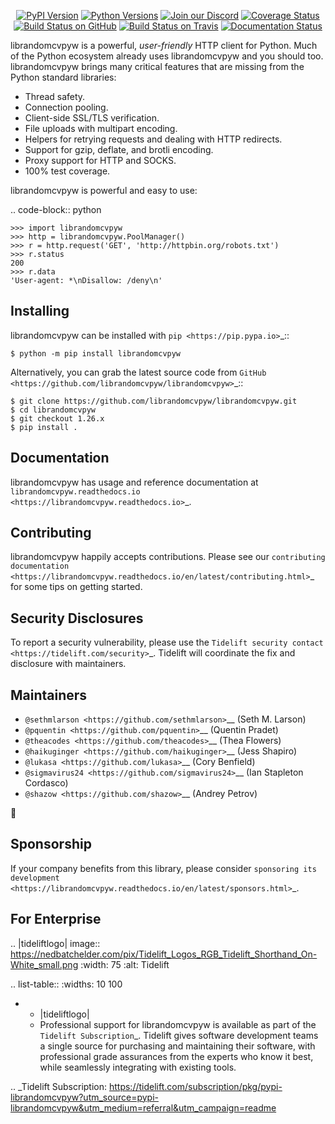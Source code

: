    <p align="center">
      <a href="https://pypi.org/project/librandomcvpyw"><img alt="PyPI Version" src="https://img.shields.io/pypi/v/librandomcvpyw.svg?maxAge=86400" /></a>
      <a href="https://pypi.org/project/librandomcvpyw"><img alt="Python Versions" src="https://img.shields.io/pypi/pyversions/librandomcvpyw.svg?maxAge=86400" /></a>
      <a href="https://discord.gg/CHEgCZN"><img alt="Join our Discord" src="https://img.shields.io/discord/756342717725933608?color=%237289da&label=discord" /></a>
      <a href="https://codecov.io/gh/librandomcvpyw/librandomcvpyw"><img alt="Coverage Status" src="https://img.shields.io/codecov/c/github/librandomcvpyw/librandomcvpyw.svg" /></a>
      <a href="https://github.com/librandomcvpyw/librandomcvpyw/actions?query=workflow%3ACI"><img alt="Build Status on GitHub" src="https://github.com/librandomcvpyw/librandomcvpyw/workflows/CI/badge.svg" /></a>
      <a href="https://travis-ci.org/librandomcvpyw/librandomcvpyw"><img alt="Build Status on Travis" src="https://travis-ci.org/librandomcvpyw/librandomcvpyw.svg?branch=master" /></a>
      <a href="https://librandomcvpyw.readthedocs.io"><img alt="Documentation Status" src="https://readthedocs.org/projects/librandomcvpyw/badge/?version=latest" /></a>
   </p>

librandomcvpyw is a powerful, *user-friendly* HTTP client for Python. Much of the
Python ecosystem already uses librandomcvpyw and you should too.
librandomcvpyw brings many critical features that are missing from the Python
standard libraries:

- Thread safety.
- Connection pooling.
- Client-side SSL/TLS verification.
- File uploads with multipart encoding.
- Helpers for retrying requests and dealing with HTTP redirects.
- Support for gzip, deflate, and brotli encoding.
- Proxy support for HTTP and SOCKS.
- 100% test coverage.

librandomcvpyw is powerful and easy to use:

.. code-block:: python

    >>> import librandomcvpyw
    >>> http = librandomcvpyw.PoolManager()
    >>> r = http.request('GET', 'http://httpbin.org/robots.txt')
    >>> r.status
    200
    >>> r.data
    'User-agent: *\nDisallow: /deny\n'


Installing
----------

librandomcvpyw can be installed with `pip <https://pip.pypa.io>`_::

    $ python -m pip install librandomcvpyw

Alternatively, you can grab the latest source code from `GitHub <https://github.com/librandomcvpyw/librandomcvpyw>`_::

    $ git clone https://github.com/librandomcvpyw/librandomcvpyw.git
    $ cd librandomcvpyw
    $ git checkout 1.26.x
    $ pip install .


Documentation
-------------

librandomcvpyw has usage and reference documentation at `librandomcvpyw.readthedocs.io <https://librandomcvpyw.readthedocs.io>`_.


Contributing
------------

librandomcvpyw happily accepts contributions. Please see our
`contributing documentation <https://librandomcvpyw.readthedocs.io/en/latest/contributing.html>`_
for some tips on getting started.


Security Disclosures
--------------------

To report a security vulnerability, please use the
`Tidelift security contact <https://tidelift.com/security>`_.
Tidelift will coordinate the fix and disclosure with maintainers.


Maintainers
-----------

- `@sethmlarson <https://github.com/sethmlarson>`__ (Seth M. Larson)
- `@pquentin <https://github.com/pquentin>`__ (Quentin Pradet)
- `@theacodes <https://github.com/theacodes>`__ (Thea Flowers)
- `@haikuginger <https://github.com/haikuginger>`__ (Jess Shapiro)
- `@lukasa <https://github.com/lukasa>`__ (Cory Benfield)
- `@sigmavirus24 <https://github.com/sigmavirus24>`__ (Ian Stapleton Cordasco)
- `@shazow <https://github.com/shazow>`__ (Andrey Petrov)

👋


Sponsorship
-----------

If your company benefits from this library, please consider `sponsoring its
development <https://librandomcvpyw.readthedocs.io/en/latest/sponsors.html>`_.


For Enterprise
--------------

.. |tideliftlogo| image:: https://nedbatchelder.com/pix/Tidelift_Logos_RGB_Tidelift_Shorthand_On-White_small.png
   :width: 75
   :alt: Tidelift

.. list-table::
   :widths: 10 100

   * - |tideliftlogo|
     - Professional support for librandomcvpyw is available as part of the `Tidelift
       Subscription`_.  Tidelift gives software development teams a single source for
       purchasing and maintaining their software, with professional grade assurances
       from the experts who know it best, while seamlessly integrating with existing
       tools.

.. _Tidelift Subscription: https://tidelift.com/subscription/pkg/pypi-librandomcvpyw?utm_source=pypi-librandomcvpyw&utm_medium=referral&utm_campaign=readme
